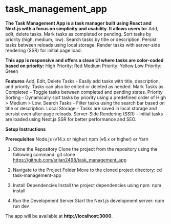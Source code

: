 # task_management_app

**The Task Management App is a task manager built using React and Next.js with a focus on simplicity and usability. It allows users to:**
Add, edit, delete tasks.
Mark tasks as completed or pending.
Sort tasks by priority (high, medium, low).
Search tasks by title or description.
Persist tasks between reloads using local storage.
Render tasks with server-side rendering (SSR) for initial page load.

**This app is responsive and offers a clean UI where tasks are color-coded based on priority:**
High Priority: Red
Medium Priority: Yellow
Low Priority: Green

**Features**
Add, Edit, Delete Tasks - Easily add tasks with title, description, and priority. Tasks can also be edited or deleted as needed.
Mark Tasks as Completed - Toggle tasks between completed and pending states.
Priority Sorting - Dynamically sort tasks by priority using a predefined order of High > Medium > Low.
Search Tasks - Filter tasks using the search bar based on title or description.
Local Storage - Tasks are saved in local storage and persist even after page reloads.
Server-Side Rendering (SSR) - Initial tasks are loaded using Next.js SSR for better performance and SEO.

**Setup Instructions**

**Prerequisites**
Node.js (v14.x or higher)
npm (v6.x or higher) or Yarn

1. Clone the Repository
Clone the project from the repository using the following command:
git clone https://github.com/srijan2498/task_management_app

3. Navigate to the Project Folder
Move to the cloned project directory:
cd task-management-app

3. Install Dependencies
Install the project dependencies using npm:
npm install

5. Run the Development Server
Start the Next.js development server:
npm run dev

The app will be available at **http://localhost:3000**.

